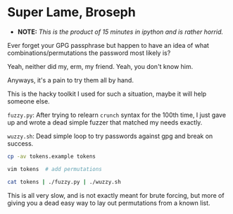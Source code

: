 Super Lame, Broseph
===================

* **NOTE:** *This is the product of 15 minutes in ipython and is rather horrid.*

Ever forget your GPG passphrase but happen to have an idea of what combinations/permutations the password most likely is?

Yeah, neither did my, erm, my friend. Yeah, you don't know him.

Anyways, it's a pain to try them all by hand.

This is the hacky toolkit I used for such a situation, maybe it will help someone else.

`fuzzy.py`: After trying to relearn `crunch` syntax for the 100th time, I just gave up and wrote
a dead simple fuzzer that matched my needs exactly.

`wuzzy.sh`: Dead simple loop to try passwords against gpg and break on success.

```sh
cp -av tokens.example tokens

vim tokens  # add permutations

cat tokens | ./fuzzy.py | ./wuzzy.sh
```

This is all very slow, and is not exactly meant for brute forcing, but more of giving you a dead easy way to lay out permutations from a known list.
